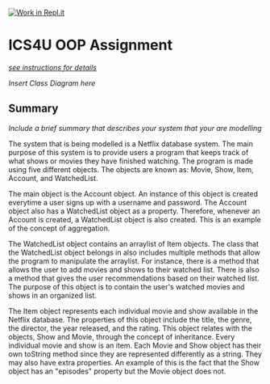 [![Work in Repl.it](https://classroom.github.com/assets/work-in-replit-14baed9a392b3a25080506f3b7b6d57f295ec2978f6f33ec97e36a161684cbe9.svg)](https://classroom.github.com/online_ide?assignment_repo_id=3851584&assignment_repo_type=AssignmentRepo)
# ICS4U OOP Assignment

[*see instructions for details*](Instructions.md)

*Insert Class Diagram here*  

## Summary
*Include a brief summary that describes your system that your are modelling*

The system that is being modelled is a Netflix database system. The main purpose of this system is to provide users a program that keeps track of what shows or movies they have finished watching. The program is made using five different objects. The objects are known as: Movie, Show, Item, Account, and WatchedList. 

The main object is the Account object. An instance of this object is created everytime a user signs up with a username and password. The Account object also has a WatchedList object as a property. Therefore, whenever an Account is created, a WatchedList object is also created. This is an example of the concept of aggregation.

The WatchedList object contains an arraylist of Item objects. The class that the WatchedList object belongs in also includes multiple methods that allow the program to manipulate the arraylist. For instance, there is a method that allows the user to add movies and shows to their watched list. There is also a method that gives the user recommendations based on their watched list. The purpose of this object is to contain the user's watched movies and shows in an organized list.

The Item object represents each individual movie and show available in the Netflix database. The properties of this object include the title, the genre, the director, the year released, and the rating. This object relates with the objects, Show and Movie, through the concept of inheritance. Every individual movie and show is an item. Each Movie and Show object has their own toString method since they are represented differently as a string. They may also have extra properties. An example of this is the fact that the Show object has an "episodes" property but the Movie object does not.
